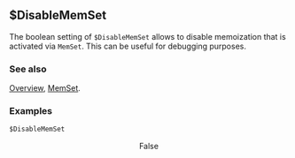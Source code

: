 ## $DisableMemSet

The boolean setting of `$DisableMemSet` allows to disable memoization that is activated via `MemSet`. This can be useful for debugging purposes.

### See also

[Overview](Extra/FeynCalc.md), [MemSet](MemSet.md).

### Examples

```mathematica
$DisableMemSet
```

$$\text{False}$$